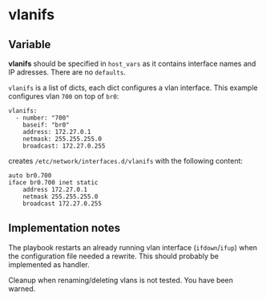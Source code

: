 
# vlanifs

## Variable

**vlanifs** should be specified in `host_vars` as it contains interface names and IP adresses. There are no `defaults`.

`vlanifs` is a list of dicts, each dict configures a vlan interface. This example configures vlan `700` on top of `br0`:


```
vlanifs:
  - number: "700"
    baseif: "br0"
    address: 172.27.0.1
    netmask: 255.255.255.0
    broadcast: 172.27.0.255
```

creates `/etc/network/interfaces.d/vlanifs` with the following content:

```
auto br0.700
iface br0.700 inet static
    address 172.27.0.1
    netmask 255.255.255.0
    broadcast 172.27.0.255
```

## Implementation notes

The playbook restarts an already running vlan interface (`ifdown`/`ifup`) when the configuration file needed a rewrite. This should probably be implemented as handler.

Cleanup when renaming/deleting vlans is not tested. You have been warned.

